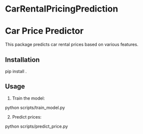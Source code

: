 # CarRentalPricingPrediction

# Car Price Predictor

This package predicts car rental prices based on various features.

## Installation

pip install .

## Usage

1. Train the model:

python scripts/train_model.py

2. Predict prices:

python scripts/predict_price.py
